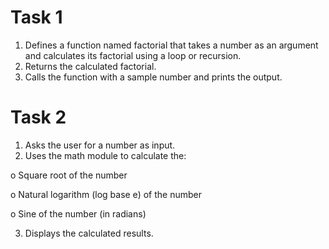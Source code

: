 # Task 1
1.   Defines a function named factorial that takes a number as an argument and calculates its factorial using a loop or recursion.
2.   Returns the calculated factorial.
3.   Calls the function with a sample number and prints the output.
# Task 2
1.   Asks the user for a number as input.
2.   Uses the math module to calculate the:

  o   Square root of the number

  o   Natural logarithm (log base e) of the number
  
  o   Sine of the number (in radians)
  
3.   Displays the calculated results.
